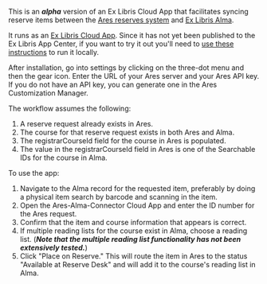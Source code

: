 This is an ***alpha*** version of an Ex Libris Cloud App that facilitates syncing reserve items between the <a href="https://www.atlas-sys.com/ares">Ares reserves system</a> and <a href="https://exlibrisgroup.com/products/alma-library-services-platform/">Ex Libris Alma</a>.

It runs as an <a href="https://developers.exlibrisgroup.com/cloudapps/">Ex Libris Cloud App</a>. Since it has not yet been published to the Ex Libris App Center, if you want to try it out you'll need to <a href="https://developers.exlibrisgroup.com/cloudapps/started/#existing">use these instructions</a> to run it locally.

After installation, go into settings by clicking on the three-dot menu and then the gear icon. Enter the URL of your Ares server and your Ares API key. If you do not have an API key, you can generate one in the Ares Customization Manager.

The workflow assumes the following:
1. A reserve request already exists in Ares.
2. The course for that reserve request exists in both Ares and Alma.
3. The registrarCourseId field for the course in Ares is populated.
4. The value in the registrarCourseId field in Ares is one of the Searchable IDs for the course in Alma.

To use the app:
1. Navigate to the Alma record for the requested item, preferably by doing a physical item search by barcode and scanning in the item.
2. Open the Ares-Alma-Connector Cloud App and enter the ID number for the Ares request.
3. Confirm that the item and course information that appears is correct.
4. If multiple reading lists for the course exist in Alma, choose a reading list. (***Note that the multiple reading list functionality has not been extensively tested.***)
5. Click "Place on Reserve." This will route the item in Ares to the status "Available at Reserve Desk" and will add it to the course's reading list in Alma.
